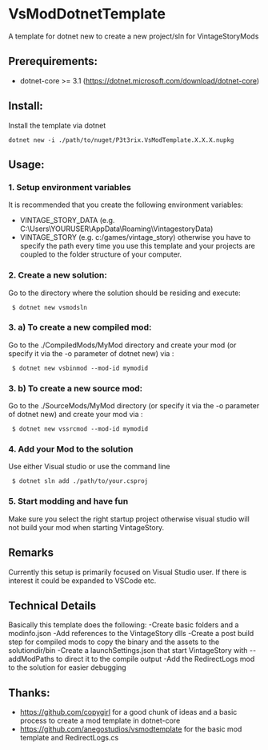 # VsModDotnetTemplate
A template for dotnet new to create a new project/sln for VintageStoryMods

## Prerequirements:
 - dotnet-core >= 3.1 (https://dotnet.microsoft.com/download/dotnet-core)

## Install:
Install the template via dotnet 
```
dotnet new -i ./path/to/nuget/P3t3rix.VsModTemplate.X.X.X.nupkg
```
## Usage:
### 1. Setup environment variables
It is recommended that you create the following environment variables:
  - VINTAGE_STORY_DATA (e.g. C:\Users\YOURUSER\AppData\Roaming\VintagestoryData) 
  - VINTAGE_STORY (e.g. c:/games/vintage_story) 
otherwise you have to specify the path every time you use this template and your projects are coupled to the folder structure of your computer.
### 2. Create a new solution:
Go to the directory where the solution should be residing and execute:
```
 $ dotnet new vsmodsln 
```
### 3. a) To create a new compiled mod:
Go to the ./CompiledMods/MyMod directory and create your mod (or specify it via the -o parameter of dotnet new) via :
``` 
 $ dotnet new vsbinmod --mod-id mymodid
```
### 3. b) To create a new source mod:
Go to the ./SourceMods/MyMod directory (or specify it via the -o parameter of dotnet new) and create your mod via :
```
 $ dotnet new vssrcmod --mod-id mymodid
```

### 4. Add your Mod to the solution
Use either Visual studio or use the command line 
```
 $ dotnet sln add ./path/to/your.csproj
```

### 5. Start modding and have fun
Make sure you select the right startup project otherwise visual studio will not build your mod when starting VintageStory.

## Remarks
Currently this setup is primarily focused on Visual Studio user. If there is interest it could be expanded to VSCode etc.

## Technical Details

Basically this template does the following:
-Create basic folders and a modinfo.json
-Add references to the VintageStory dlls
-Create a post build step for compiled mods to copy the binary and the assets to the solutiondir/bin
-Create a launchSettings.json that start VintageStory with --addModPaths to direct it to the compile output
-Add the RedirectLogs mod to the solution for easier debugging



## Thanks:

  - https://github.com/copygirl for a good chunk of ideas and a basic process to create a mod template in dotnet-core
  - https://github.com/anegostudios/vsmodtemplate for the basic mod template and RedirectLogs.cs
